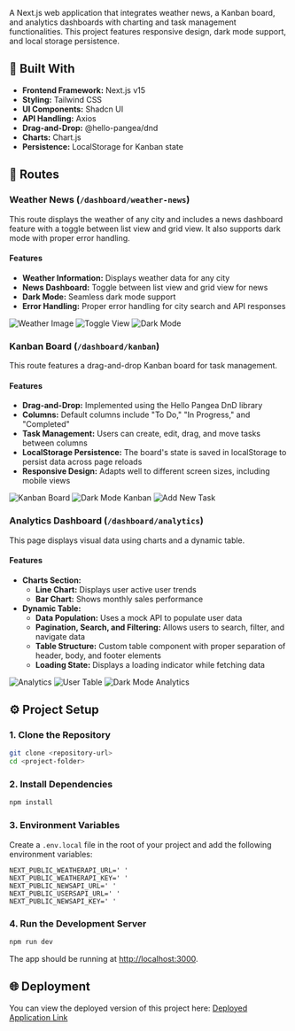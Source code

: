 A Next.js web application that integrates weather news, a Kanban board, and analytics dashboards with charting and task management functionalities. This project features responsive design, dark mode support, and local storage persistence.

## 🚀 Built With

- **Frontend Framework:** Next.js v15
- **Styling:** Tailwind CSS
- **UI Components:** Shadcn UI
- **API Handling:** Axios
- **Drag-and-Drop:** @hello-pangea/dnd
- **Charts:** Chart.js
- **Persistence:** LocalStorage for Kanban state

## 📍 Routes

### Weather News (`/dashboard/weather-news`)

This route displays the weather of any city and includes a news dashboard feature with a toggle between list view and grid view. It also supports dark mode with proper error handling.

#### Features

- **Weather Information:** Displays weather data for any city
- **News Dashboard:** Toggle between list view and grid view for news
- **Dark Mode:** Seamless dark mode support
- **Error Handling:** Proper error handling for city search and API responses

![Weather Image](./public/Masterji.png)
![Toggle View](./public/Toggleview.png)
![Dark Mode](./public/MasterjiDark.png)

### Kanban Board (`/dashboard/kanban`)

This route features a drag-and-drop Kanban board for task management.

#### Features

- **Drag-and-Drop:** Implemented using the Hello Pangea DnD library
- **Columns:** Default columns include "To Do," "In Progress," and "Completed"
- **Task Management:** Users can create, edit, drag, and move tasks between columns
- **LocalStorage Persistence:** The board's state is saved in localStorage to persist data across page reloads
- **Responsive Design:** Adapts well to different screen sizes, including mobile views

![Kanban Board](./public/kanban.png)
![Dark Mode Kanban](./public/KanbanDark.png)
![Add New Task](./public/KanbanAdd.png)

### Analytics Dashboard (`/dashboard/analytics`)

This page displays visual data using charts and a dynamic table.

#### Features

- **Charts Section:**
  - **Line Chart:** Displays user active user trends
  - **Bar Chart:** Shows monthly sales performance
- **Dynamic Table:**
  - **Data Population:** Uses a mock API to populate user data
  - **Pagination, Search, and Filtering:** Allows users to search, filter, and navigate data
  - **Table Structure:** Custom table component with proper separation of header, body, and footer elements
  - **Loading State:** Displays a loading indicator while fetching data

![Analytics](./public/Analytics.png)
![User Table](./public/UserTable.png)
![Dark Mode Analytics](./public/AnalyticsDark.png)

## ⚙️ Project Setup

### 1. Clone the Repository

```bash
git clone <repository-url>
cd <project-folder>
```

### 2. Install Dependencies

```bash
npm install
```

### 3. Environment Variables

Create a `.env.local` file in the root of your project and add the following environment variables:

```env
NEXT_PUBLIC_WEATHERAPI_URL=' '
NEXT_PUBLIC_WEATHERAPI_KEY=' '
NEXT_PUBLIC_NEWSAPI_URL=' '
NEXT_PUBLIC_USERSAPI_URL=' '
NEXT_PUBLIC_NEWSAPI_KEY=' '
```

### 4. Run the Development Server

```bash
npm run dev
```

The app should be running at [http://localhost:3000](http://localhost:3000).

## 🌐 Deployment

You can view the deployed version of this project here: [Deployed Application Link]()